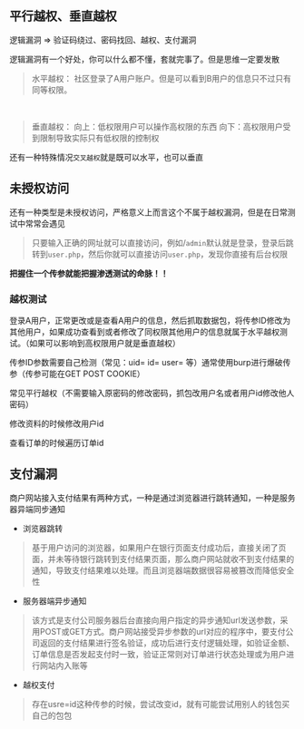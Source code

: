 ## 平行越权、垂直越权

逻辑漏洞 => 验证码绕过、密码找回、越权、支付漏洞

逻辑漏洞有一个好处，你可以什么都不懂，套就完事了。但是思维一定要发散

> 水平越权：
> 社区登录了A用户账户。但是可以看到B用户的信息只不过只有同等权限。

<br />

> 垂直越权：
> 向上：低权限用户可以操作高权限的东西
> 向下：高权限用户受到限制导致实际只有低权限的控制权

还有一种特殊情况`交叉越权`就是既可以水平，也可以垂直

## 未授权访问

还有一种类型是未授权访问，严格意义上而言这个不属于越权漏洞，但是在日常测试中常常会遇见

> 只要输入正确的网址就可以直接访问，例如/`admin`默认就是登录，登录后跳转到`user.php`，然后你就可以直接访问`user.php`，发现你直接有后台权限

**把握住一个传参就能把握渗透测试的命脉！！**

### 越权测试

登录A用户，正常更改或是查看A用户的信息，然后抓取数据包，将传参ID修改为其他用户，如果成功查看到或者修改了同权限其他用户的信息就属于水平越权测试。（如果可以影响到高权限用户就是垂直越权）

传参ID参数需要自己检测（常见：uid= id= user= 等）通常使用burp进行爆破传参（传参可能在GET POST COOKIE）

常见平行越权（不需要输入原密码的修改密码，抓包改用户名或者用户id修改他人密码）

修改资料的时候修改用户id

查看订单的时候遍历订单id

## 支付漏洞

商户网站接入支付结果有两种方式，一种是通过浏览器进行跳转通知，一种是服务器异端同步通知

* 浏览器跳转

> 基于用户访问的浏览器，如果用户在银行页面支付成功后，直接关闭了页面，并未等待银行跳转到支付结果页面，那么商户网站就收不到支付结果的通知，导致支付结果难以处理。而且浏览器端数据很容易被篡改而降低安全性

* 服务器端异步通知

> 该方式是支付公司服务器后台直接向用户指定的异步通知url发送参数，采用POST或GET方式。商户网站接受异步参数的url对应的程序中，要支付公司返回的支付结果进行签名验证，成功后进行支付逻辑处理，如验证金额、订单信息是否发起支付时一致，验证正常则对订单进行状态处理或为用户进行网站内入账等

* 越权支付

> 存在usre=id这种传参的时候，尝试改变id，就有可能尝试用别人的钱包买自己的包包










